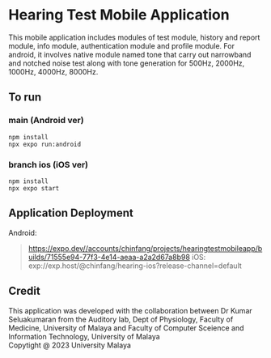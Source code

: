 # Hearing Test Mobile Application
This mobile application includes modules of test module, history and report module, info module, authentication module and profile module.
For android, it involves native module named tone that carry out narrowband and notched noise test along with tone generation for 500Hz, 2000Hz, 1000Hz, 4000Hz, 8000Hz.

## To run
### main (Android ver)
```
npm install
npx expo run:android
```

### branch ios (iOS ver)
```
npm install
npx expo start
```

## Application Deployment
Android:
> https://expo.dev//accounts/chinfang/projects/hearingtestmobileapp/builds/71555e94-77f3-4e14-aeaa-a2a2d67a8b98
iOS:
> exp://exp.host/@chinfang/hearing-ios?release-channel=default

## Credit
This application was developed with the collaboration between Dr Kumar Seluakumaran from the Auditory lab, Dept of Physiology, Faculty of Medicine, University of Malaya and Faculty of Computer Sceience and Information Technology, University of Malaya <br/>
Copytight @ 2023 University Malaya
